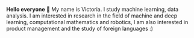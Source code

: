   **Hello everyone** 👋 My name is Victoria. I study machine learning, data analysis. I am interested in research in the field of machine and deep learning, computational mathematics and robotics, I am also interested in product management and the study of foreign languages :)

